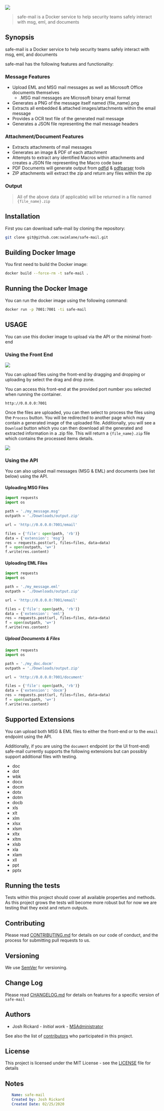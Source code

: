 ![](images/logo.png)

> safe-mail is a Docker service to help security teams safely interact with msg, eml, and documents

## Synopsis

safe-mail is a Docker service to help security teams safely interact with msg, eml, and documents

safe-mail has the following features and functionality:

### Message Features

* Upload EML and MSG mail messages as well as Microsoft Office documents themselves
   * .MSG mail messages are Microsoft binary email format
* Generates a PNG of the message itself named {file_name}.png
* Extracts all embedded & attached images/attachments within the email message
* Provides a OCR text file of the generated mail message
* Generates a JSON file representing the mail message headers

### Attachment/Document Features

* Extracts attachments of mail messages 
* Generates an image & PDF of each attachment
* Attempts to extract any identified Macros within attachments and creates a JSON file representing the Macro code base
* PDF Documents will generate output from [pdfid](https://blog.didierstevens.com/2009/03/31/pdfid/) & [pdfparser](https://blog.didierstevens.com/programs/pdf-tools/) tools
* ZIP attachments will extract the zip and return any files within the zip


### Output

> All of the above data (if applicable) will be returned in a file named `{file_name}.zip` 

## Installation

First you can download safe-mail by cloning the repository:

```bash
git clone git@github.com:swimlane/safe-mail.git
```

## Building Docker Image

You first need to build the Docker image:

```bash
docker build --force-rm -t safe-mail .
```

## Running the Docker Image

You can run the docker image using the following command:

```bash
docker run -p 7001:7001 -ti safe-mail 
```

## USAGE

You can use this docker image to upload via the API or the minimal front-end

### Using the Front End

![](images/front-end-entry.png)

You can upload files using the front-end by dragging and dropping or uploading by select the drag and drop zone.

You can access this front-end at the provided port number you selected when running the container.  

```
http://0.0.0.0:7001
```

Once the files are uploaded, you can then select to process the files using the `Process` button.  You will be redirected to another page which may contain a generated image of the uploaded file.  Additionally, you will see a `Download` button which you can then download all the generated and extracted information in a .zip file. This will return a `{file_name}.zip` file which contains the processed items details.

![](images/front-end-processed.png)


### Using the API

You can also upload mail messages (MSG & EML) and documents (see list below) using the API.

#### Uploading MSG Files

```python
import requests
import os

path = './my_message.msg'
outpath = './Downloads/output.zip'

url = 'http://0.0.0.0:7001/email'

files = {'file': open(path, 'rb')}
data = {'extension': 'msg'}
res = requests.post(url, files=files, data=data)
f = open(outpath, 'w+')
f.write(res.content)
```

#### Uploading EML Files

```python
import requests
import os

path = './my_message.eml'
outpath = './Downloads/output.zip'

url = 'http://0.0.0.0:7001/email'

files = {'file': open(path, 'rb')}
data = {'extension': 'eml'}
res = requests.post(url, files=files, data=data)
f = open(outpath, 'w+')
f.write(res.content)
```

##### Upload Documents & Files

```python
import requests
import os

path = './my_doc.docm'
outpath = './Downloads/output.zip'

url = 'http://0.0.0.0:7001/document'

files = {'file': open(path, 'rb')}
data = {'extension': 'docm'}
res = requests.post(url, files=files, data=data)
f = open(outpath, 'w+')
f.write(res.content)
```

## Supported Extensions

You can upload both MSG & EML files to either the front-end or to the `email` endpoint using the API.

Additionally, if you are using the `document` endpoint (or the UI front-end) safe-mail currently supports the following extensions but can possibly support additional files with testing.

* doc
* dot
* wbk
* docx
* docm
* dotx
* dotm
* docb
* xls
* xlt
* xlm
* xlsx
* xlsm
* xltx
* xltm
* xlsb
* xla
* xlam
* xll
* ppt
* pptx


## Running the tests

Tests within this project should cover all available properties and methods.  As this project grows the tests will become more robust but for now we are testing that they exist and return outputs.

## Contributing

Please read [CONTRIBUTING.md](https://github.com/swimlane/safe-mail/blob/master/CONTRIBUTING.md) for details on our code of conduct, and the process for submitting pull requests to us.

## Versioning

We use [SemVer](http://semver.org/) for versioning. 

## Change Log

Please read [CHANGELOG.md](https://github.com/swimlane/safe-mail/blob/master/CHANGELOG.md) for details on features for a specific version of `safe-mail`

## Authors

* Josh Rickard - *Initial work* - [MSAdministrator](https://github.com/msadministrator)

See also the list of [contributors](https://github.com/swimlane/safe-mail/contributors) who participated in this project.

## License

This project is licensed under the MIT License - see the [LICENSE](https://github.com/swimlane/safe-mail/blob/master/LICENSE.md) file for details


## Notes
```yaml
   Name: safe-mail
   Created by: Josh Rickard
   Created Date: 02/25/2020
```